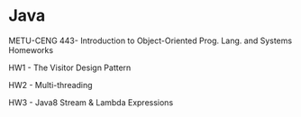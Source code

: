 # Java
METU-CENG 443- Introduction to Object-Oriented Prog. Lang. and Systems Homeworks

HW1 - The Visitor Design Pattern

HW2 - Multi-threading

HW3 - Java8 Stream & Lambda Expressions

